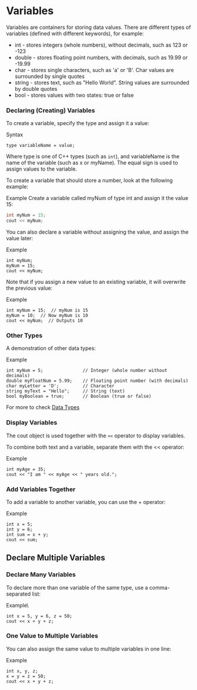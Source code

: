 # Variables
Variables are containers for storing data values. There are different types of variables (defined with different keywords), for example:

- int - stores integers (whole numbers), without decimals, such as 123 or -123
- double - stores floating point numbers, with decimals, such as 19.99 or -19.99
- char - stores single characters, such as 'a' or 'B'. Char values are surrounded by single quotes
- string - stores text, such as "Hello World". String values are surrounded by double quotes
- bool - stores values with two states: true or false


### Declaring (Creating) Variables
To create a variable, specify the type and assign it a value:

Syntax
```
type variableName = value;
```
Where type is one of C++ types (such as `int`), and variableName is the name of the variable (such as x or myName). The equal sign is used to assign values to the variable.

To create a variable that should store a number, look at the following example:

Example
Create a variable called myNum of type int and assign it the value 15:
```cpp
int myNum = 15;
cout << myNum;
```

You can also declare a variable without assigning the value, and assign the value later:

Example
```cp
int myNum;
myNum = 15;
cout << myNum;
```

Note that if you assign a new value to an existing variable, it will overwrite the previous value:

Example
```cp
int myNum = 15;  // myNum is 15
myNum = 10;  // Now myNum is 10
cout << myNum;  // Outputs 10
```

### Other Types
A demonstration of other data types:

Example
```cp
int myNum = 5;               // Integer (whole number without decimals)
double myFloatNum = 5.99;    // Floating point number (with decimals)
char myLetter = 'D';         // Character
string myText = "Hello";     // String (text)
bool myBoolean = true;       // Boolean (true or false)
```
For more to check [Data Types](https://www.w3schools.com/cpp/cpp_data_types.asp)

### Display Variables
The cout object is used together with the `<<` operator to display variables.

To combine both text and a variable, separate them with the << operator:

Example
```cp
int myAge = 35;
cout << "I am " << myAge << " years old.";
```

### Add Variables Together
To add a variable to another variable, you can use the + operator:

Example
```cp
int x = 5;
int y = 6;
int sum = x + y;
cout << sum;
```


## Declare Multiple Variables
### Declare Many Variables
To declare more than one variable of the same type, use a comma-separated list:

Example\
```cp
int x = 5, y = 6, z = 50;
cout << x + y + z;
```
### One Value to Multiple Variables
You can also assign the same value to multiple variables in one line:

Example
```cp
int x, y, z;
x = y = z = 50;
cout << x + y + z;
```





